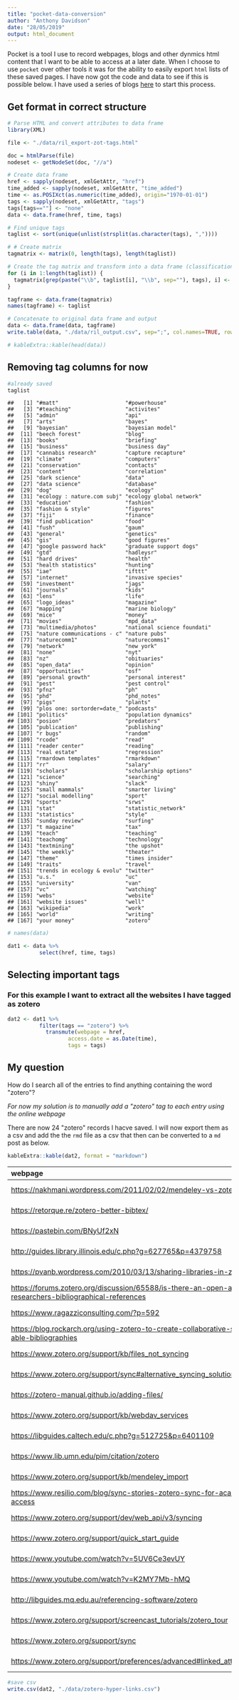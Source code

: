 ```yaml
---
title: "pocket-data-conversion"
author: "Anthony Davidson"
date: "28/05/2019"
output: html_document
---
```




Pocket is a tool I use to record webpages, blogs and other dynmics html content that I want to be able to access at a later date. When I choose to use `pocket` over other tools it was for the ability to easily export `html` lists of these saved pages. I have now got the code and data to see if this is possible below. I have used a series of blogs [here](") to start this process.

## Get format in correct structure


```r
# Parse HTML and convert attributes to data frame
library(XML)

file <- "./data/ril_export-zot-tags.html"

doc = htmlParse(file)
nodeset <- getNodeSet(doc, "//a")

# Create data frame
href <- sapply(nodeset, xmlGetAttr, "href")
time_added <- sapply(nodeset, xmlGetAttr, "time_added")
time <- as.POSIXct(as.numeric(time_added), origin="1970-01-01")
tags <- sapply(nodeset, xmlGetAttr, "tags")
tags[tags==""] <- "none"
data <- data.frame(href, time, tags)

# Find unique tags
taglist <- sort(unique(unlist(strsplit(as.character(tags), ","))))

# # Create matrix
tagmatrix <- matrix(0, length(tags), length(taglist))

# Create the tag matrix and transform into a data frame (classification)
for (i in 1:length(taglist)) {
  tagmatrix[grep(paste("\\b", taglist[i], "\\b", sep=""), tags), i] <- 1
}

tagframe <- data.frame(tagmatrix)
names(tagframe) <- taglist

# Concatenate to original data frame and output
data <- data.frame(data, tagframe)
write.table(data, "./data/ril_output.csv", sep=";", col.names=TRUE, row.names=FALSE)
```


```r
# kableExtra::kable(head(data))
```

## Removing tag columns for now


```r
#already saved
taglist
```

```
##   [1] "#matt"                     "#powerhouse"              
##   [3] "#teaching"                 "activites"                
##   [5] "admin"                     "api"                      
##   [7] "arts"                      "bayes"                    
##   [9] "bayesian"                  "bayesian model"           
##  [11] "beech forest"              "blog"                     
##  [13] "books"                     "briefing"                 
##  [15] "business"                  "business day"             
##  [17] "cannabis research"         "capture recapture"        
##  [19] "climate"                   "computers"                
##  [21] "conservation"              "contacts"                 
##  [23] "content"                   "correlation"              
##  [25] "dark science"              "data"                     
##  [27] "data science"              "database"                 
##  [29] "dog"                       "ecology"                  
##  [31] "ecology : nature.com subj" "ecology global network"   
##  [33] "education"                 "fashion"                  
##  [35] "fashion & style"           "figures"                  
##  [37] "fiji"                      "finance"                  
##  [39] "find publication"          "food"                     
##  [41] "fush"                      "gaum"                     
##  [43] "general"                   "genetics"                 
##  [45] "gis"                       "good figures"             
##  [47] "google password hack"      "graduate support dogs"    
##  [49] "gtd"                       "hadleysr"                 
##  [51] "hard drives"               "health"                   
##  [53] "health statistics"         "hunting"                  
##  [55] "iae"                       "ifttt"                    
##  [57] "internet"                  "invasive species"         
##  [59] "investment"                "jags"                     
##  [61] "journals"                  "kids"                     
##  [63] "lens"                      "life"                     
##  [65] "logo_ideas"                "magazine"                 
##  [67] "mapping"                   "marine biology"           
##  [69] "mice"                      "money"                    
##  [71] "movies"                    "mpd_data"                 
##  [73] "multimedia/photos"         "national science foundati"
##  [75] "nature communications - c" "nature pubs"              
##  [77] "naturecomm1"               "naturecomms1"             
##  [79] "network"                   "new york"                 
##  [81] "none"                      "nyt"                      
##  [83] "nz"                        "obituaries"               
##  [85] "open_data"                 "opinion"                  
##  [87] "opportunities"             "osf"                      
##  [89] "personal growth"           "personal interest"        
##  [91] "pest"                      "pest control"             
##  [93] "pfnz"                      "ph"                       
##  [95] "phd"                       "phd_notes"                
##  [97] "pigs"                      "plants"                   
##  [99] "plos one: sortorder=date_" "podcasts"                 
## [101] "politics"                  "population dynamics"      
## [103] "posion"                    "predators"                
## [105] "publication"               "publishing"               
## [107] "r bugs"                    "random"                   
## [109] "rcode"                     "read"                     
## [111] "reader center"             "reading"                  
## [113] "real estate"               "regression"               
## [115] "rmardown templates"        "rmarkdown"                
## [117] "rr"                        "salary"                   
## [119] "scholars"                  "scholarship options"      
## [121] "science"                   "searching"                
## [123] "shiny"                     "slack"                    
## [125] "small mammals"             "smarter living"           
## [127] "social modelling"          "sport"                    
## [129] "sports"                    "srws"                     
## [131] "stat"                      "statistic_network"        
## [133] "statistics"                "style"                    
## [135] "sunday review"             "surfing"                  
## [137] "t magazine"                "tax"                      
## [139] "teach"                     "teaching"                 
## [141] "teachomg"                  "technology"               
## [143] "textmining"                "the upshot"               
## [145] "the weekly"                "theater"                  
## [147] "theme"                     "times insider"            
## [149] "traits"                    "travel"                   
## [151] "trends in ecology & evolu" "twitter"                  
## [153] "u.s."                      "uc"                       
## [155] "university"                "van"                      
## [157] "vc"                        "watching"                 
## [159] "webs"                      "website"                  
## [161] "website issues"            "well"                     
## [163] "wikipedia"                 "work"                     
## [165] "world"                     "writing"                  
## [167] "your money"                "zotero"
```

```r
# names(data)

dat1 <- data %>%
          select(href, time, tags)
```

## Selecting important tags

### For this example I want to extract all the websites I have tagged as zotero


```r
dat2 <- dat1 %>%
          filter(tags == "zotero") %>%
            transmute(webpage = href,
                   access.date = as.Date(time),
                   tags = tags)
```

## My question

How do I search all of the entries to find anything containing the word "zotero"?

*For now my solution is to manually add a "zotero" tag to each entry using the online webpage*

There are now 24 "zotero" records I hacve saved. I will now export them as a csv and add the the `rmd` file as a csv that then can be converted to a `md` post as below.


```r
kableExtra::kable(dat2, format = "markdown")
```



|webpage                                                                                                                  |access.date |tags   |
|:------------------------------------------------------------------------------------------------------------------------|:-----------|:------|
|https://nakhmani.wordpress.com/2011/02/02/mendeley-vs-zotero-comparison/                                                 |2019-05-23  |zotero |
|https://retorque.re/zotero-better-bibtex/                                                                                |2019-05-21  |zotero |
|https://pastebin.com/BNyUf2xN                                                                                            |2019-05-15  |zotero |
|http://guides.library.illinois.edu/c.php?g=627765&p=4379758                                                              |2019-05-11  |zotero |
|https://pvanb.wordpress.com/2010/03/13/sharing-libraries-in-zotero/                                                      |2019-05-11  |zotero |
|https://forums.zotero.org/discussion/65588/is-there-an-open-and-free-endpoint-for-researchers-bibliographical-references |2019-05-09  |zotero |
|https://www.ragazziconsulting.com/?p=592                                                                                 |2019-05-07  |zotero |
|https://blog.rockarch.org/using-zotero-to-create-collaborative-share-able-export-able-bibliographies                     |2019-05-07  |zotero |
|https://www.zotero.org/support/kb/files_not_syncing                                                                      |2019-02-26  |zotero |
|https://www.zotero.org/support/sync#alternative_syncing_solutions                                                        |2019-02-25  |zotero |
|https://zotero-manual.github.io/adding-files/                                                                            |2019-02-25  |zotero |
|https://www.zotero.org/support/kb/webdav_services                                                                        |2019-02-25  |zotero |
|https://libguides.caltech.edu/c.php?g=512725&p=6401109                                                                   |2019-02-12  |zotero |
|https://www.lib.umn.edu/pim/citation/zotero                                                                              |2019-02-12  |zotero |
|https://www.zotero.org/support/kb/mendeley_import                                                                        |2018-11-27  |zotero |
|https://www.resilio.com/blog/sync-stories-zotero-sync-for-academia-anywhere-access                                       |2018-11-24  |zotero |
|https://www.zotero.org/support/dev/web_api/v3/syncing                                                                    |2018-11-24  |zotero |
|https://www.zotero.org/support/quick_start_guide                                                                         |2018-11-23  |zotero |
|https://www.youtube.com/watch?v=5UV6Ce3evUY                                                                              |2018-11-23  |zotero |
|https://www.youtube.com/watch?v=K2MY7Mb-hMQ                                                                              |2018-11-23  |zotero |
|http://libguides.mq.edu.au/referencing-software/zotero                                                                   |2018-11-23  |zotero |
|https://www.zotero.org/support/screencast_tutorials/zotero_tour                                                          |2018-08-05  |zotero |
|https://www.zotero.org/support/sync                                                                                      |2018-08-03  |zotero |
|https://www.zotero.org/support/preferences/advanced#linked_attachment_base_directory                                     |2018-08-03  |zotero |

```r
#save csv
write.csv(dat2, "./data/zotero-hyper-links.csv")
```




